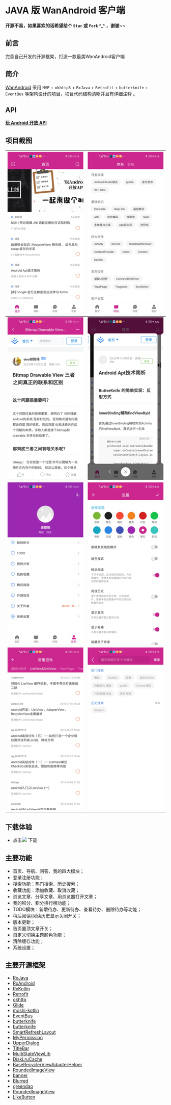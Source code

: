 # JAVA 版 WanAndroid 客户端

**开源不易，如果喜欢的话希望给个 `Star` 或 `Fork` ^_^ ，谢谢~~**

## 前言
完善自己开发的开源框架，打造一款最美WanAndroid客户端

## 简介
[WanAndroid](https://github.com/ZLYang110/WanAndroid) 采用 `MVP` + `okhttp3` + `RxJava` + `Retrofit` + `butterknife` + `EventBus` 等架构设计的项目，项目代码结构清晰并且有详细注释 。

## API
[**玩 Android 开放 API**](http://www.wanandroid.com/blog/show/2)

## 项目截图

| ![1.jpg](https://github.com/ZLYang110/WanAndroid/blob/master/screenshot/01.jpg) | ![2.jpg](https://github.com/ZLYang110/WanAndroid/blob/master/screenshot/02.jpg) |
| ------------------------------------------------------------ | ------------------------------------------------------------ |
| ![3.jpg](https://github.com/ZLYang110/WanAndroid/blob/master/screenshot/03.jpg) | ![4.jpg](https://github.com/ZLYang110/WanAndroid/blob/master/screenshot/04.jpg) |
| ![5.jpg](https://github.com/ZLYang110/WanAndroid/blob/master/screenshot/05.jpg) | ![6.jpg](https://github.com/ZLYang110/WanAndroid/blob/master/screenshot/06.jpg) |
| ![7.jpg](https://github.com/ZLYang110/WanAndroid/blob/master/screenshot/07.jpg) | ![8.jpg](https://github.com/ZLYang110/WanAndroid/blob/master/screenshot/08.jpg) |

## 下载体验
- 点击[![](https://img.shields.io/badge/Download-apk-green.svg)](https://github.com/ZLYang110/WanAndroid/blob/master/screenshot/app-debug.apk) 下载

## 主要功能

- 首页、导航、问答、我的四大模块；
- 登录注册功能；
- 搜索功能：热门搜索、历史搜索；
- 收藏功能：添加收藏、取消收藏；
- 浏览文章、分享文章、用浏览器打开文章；
- 我的积分、积分排行榜功能；
- TODO模块：新增待办、更新待办、查看待办、删除待办等功能；
- 稍后阅读/阅读历史显示关闭开关；
- 版本更新；
- 首页置顶文章开关；
- 自定义切换主题颜色功能；
- 清除缓存功能；
- 系统设置；

## 主要开源框架

 - [RxJava](https://github.com/ReactiveX/RxJava)
 - [RxAndroid](https://github.com/ReactiveX/RxAndroid)
 - [RxKotlin](https://github.com/ReactiveX/RxKotlin)
 - [Retrofit](https://github.com/square/retrofit)
 - [okhttp](https://github.com/square/okhttp)
 - [Glide](https://github.com/bumptech/glide)
 - [moshi-kotlin](https://github.com/square/moshi)
 - [EventBus](https://github.com/greenrobot/EventBus)
 - [butterknife](https://github.com/JakeWharton/butterknife)
 - [butterknife](https://github.com/JakeWharton/butterknife)
 - [SmartRefreshLayout](https://github.com/scwang90/SmartRefreshLayout)
 - [MyPermission](https://github.com/ZLYang110/MyPermission)
 - [UpperDialog](https://github.com/ZLYang110/UpperDialog)
 - [TitleBar](https://github.com/ZLYang110/TitleBar)
 - [MultiStateViewLib](https://github.com/ZLYang110/MultiStateViewLib)
 - [DiskLruCache](https://github.com/JakeWharton/DiskLruCache)
 - [BaseRecyclerViewAdapterHelper](https://github.com/CymChad/BaseRecyclerViewAdapterHelper)
 - [RoundedImageView](https://github.com/vinc3m1/RoundedImageView)
 - [banner](https://github.com/youth5201314/banner)
 - [Blurred](https://github.com/goweii/Blurred)
 - [greendao](https://github.com/greenrobot/greenDAO)
 - [RoundedImageView](https://github.com/vinc3m1/RoundedImageView)
 - [LikeButton](https://github.com/jd-alexander/LikeButton)